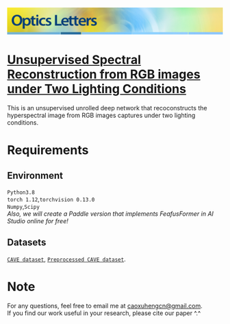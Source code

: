![TITLE](https://github.com/Caoxuheng/imgs/blob/main/OL.png)
# [Unsupervised Spectral Reconstruction from RGB images under Two Lighting Conditions](https://doi.org/10.1364/OL.517007)
This is an unsupervised unrolled deep network that recoconstructs the hyperspectral image from RGB images captures under two lighting conditions.  

# Requirements
## Environment
`Python3.8`  
`torch 1.12`,`torchvision 0.13.0`  
`Numpy`,`Scipy`  
*Also, we will create a Paddle version that implements FeafusFormer in AI Studio online for free!*
## Datasets
[`CAVE dataset`](https://www1.cs.columbia.edu/CAVE/databases/multispectral/), 
 [`Preprocessed CAVE dataset`](https://aistudio.baidu.com/aistudio/datasetdetail/147509).
# Note
For any questions, feel free to email me at caoxuhengcn@gmail.com.  
If you find our work useful in your research, please cite our paper ^.^
